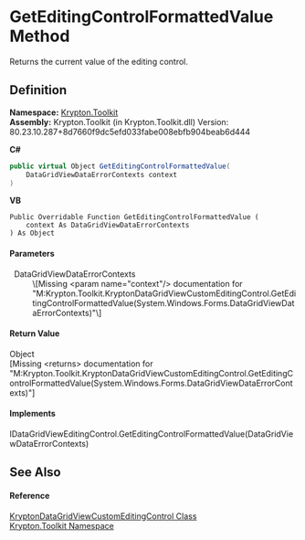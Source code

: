 # GetEditingControlFormattedValue Method


Returns the current value of the editing control.



## Definition
**Namespace:** <a href="79d2eac2-21f4-54ff-7552-b20c33c30600.md">Krypton.Toolkit</a>  
**Assembly:** Krypton.Toolkit (in Krypton.Toolkit.dll) Version: 80.23.10.287+8d7660f9dc5efd033fabe008ebfb904beab6d444

**C#**
``` C#
public virtual Object GetEditingControlFormattedValue(
	DataGridViewDataErrorContexts context
)
```
**VB**
``` VB
Public Overridable Function GetEditingControlFormattedValue ( 
	context As DataGridViewDataErrorContexts
) As Object
```



#### Parameters
<dl><dt>  DataGridViewDataErrorContexts</dt><dd>\[Missing &lt;param name="context"/&gt; documentation for "M:Krypton.Toolkit.KryptonDataGridViewCustomEditingControl.GetEditingControlFormattedValue(System.Windows.Forms.DataGridViewDataErrorContexts)"\]</dd></dl>

#### Return Value
Object  
\[Missing &lt;returns&gt; documentation for "M:Krypton.Toolkit.KryptonDataGridViewCustomEditingControl.GetEditingControlFormattedValue(System.Windows.Forms.DataGridViewDataErrorContexts)"\]

#### Implements
IDataGridViewEditingControl.GetEditingControlFormattedValue(DataGridViewDataErrorContexts)  


## See Also


#### Reference
<a href="25d4ceac-33b1-c8c2-c8b3-0ebec97cf707.md">KryptonDataGridViewCustomEditingControl Class</a>  
<a href="79d2eac2-21f4-54ff-7552-b20c33c30600.md">Krypton.Toolkit Namespace</a>  
